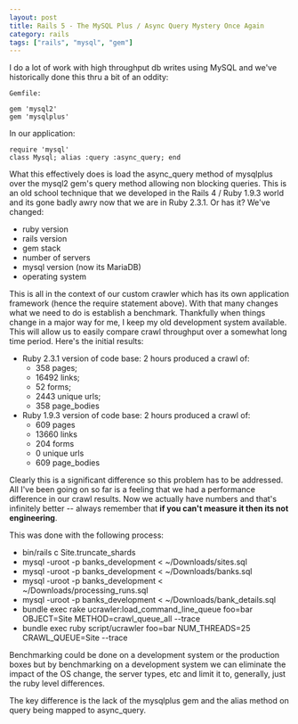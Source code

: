 ```yaml
---
layout: post
title: Rails 5 - The MySQL Plus / Async Query Mystery Once Again
category: rails
tags: ["rails", "mysql", "gem"]
---
```

I do a lot of work with high throughput db writes using MySQL and we've historically done this thru a bit of an oddity:

    Gemfile:

    gem 'mysql2'
    gem 'mysqlplus'

In our application:

    require 'mysql'
    class Mysql; alias :query :async_query; end

What this effectively does is load the async_query method of mysqlplus over the mysql2 gem's query method allowing non blocking queries.  This is an old school technique that we developed in the Rails 4 / Ruby 1.9.3 world and its gone badly awry now that we are in Ruby 2.3.1.  Or has it?  We've changed:

* ruby version
* rails version
* gem stack
* number of servers
* mysql version (now its MariaDB)
* operating system

This is all in the context of our custom crawler which has its own application framework (hence the require statement above).  With that many changes what we need to do is establish a benchmark.  Thankfully when things change in a major way for me, I keep my old development system available.  This will allow us to easily compare crawl throughput over a somewhat long time period.  Here's the initial results:

* Ruby 2.3.1 version of code base: 2 hours produced a crawl of:
  * 358 pages; 
  * 16492 links; 
  * 52 forms; 
  * 2443 unique urls; 
  * 358 page_bodies
* Ruby 1.9.3 version of code base: 2 hours produced a crawl of: 
  * 609 pages
  * 13660 links
  * 204 forms
  * 0 unique urls
  * 609 page_bodies
  
Clearly this is a significant difference so this problem has to be addressed.  All I've been going on so far is a feeling that we had a performance difference in our crawl results.  Now we actually have numbers and that's infinitely better -- always remember that **if you can't measure it then its not engineering**.  

This was done with the following process:

* bin/rails c Site.truncate_shards
* mysql -uroot -p banks_development < ~/Downloads/sites.sql 
* mysql -uroot -p banks_development < ~/Downloads/banks.sql
* mysql -uroot -p banks_development < ~/Downloads/processing_runs.sql 
* mysql -uroot -p banks_development < ~/Downloads/bank_details.sql
* bundle exec rake ucrawler:load_command_line_queue foo=bar OBJECT=Site METHOD=crawl_queue_all --trace
* bundle exec ruby script/ucrawler foo=bar NUM_THREADS=25 CRAWL_QUEUE=Site --trace

Benchmarking could be done on a development system or the production boxes but by benchmarking on a development system we can eliminate the impact of the OS change, the server types, etc and limit it to, generally, just the ruby level differences.

The key difference is the lack of the mysqlplus gem and the alias method on query being mapped to async_query.  